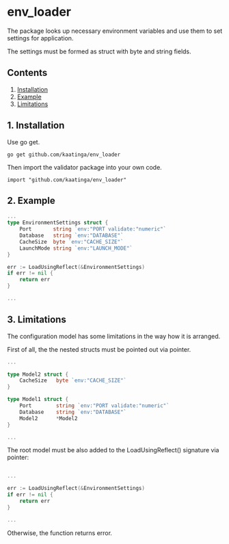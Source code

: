 # env_loader

The package looks up necessary environment variables and use them to set settings for application.

The settings must be formed as struct with byte and string fields.

## Contents

1. [Installation](#installation)
2. [Example](#example)
3. [Limitations](#limits)

<a name="installation"></a>

## 1. Installation

Use go get.

	go get github.com/kaatinga/env_loader

Then import the validator package into your own code.

	import "github.com/kaatinga/env_loader"

<a name="example"></a>

## 2. Example

```go
...
type EnvironmentSettings struct {
    Port       string `env:"PORT validate:"numeric"`
    Database   string `env:"DATABASE"`
    CacheSize  byte `env:"CACHE_SIZE"`
    LaunchMode string `env:"LAUNCH_MODE"`
}

err := LoadUsingReflect(&EnvironmentSettings)
if err != nil {
    return err
}

...
```

<a name="limits"></a>

## 3. Limitations

The configuration model has some limitations in the way how it is arranged.

First of all, the the nested structs must be pointed out via pointer. 

```go
...

type Model2 struct {
    CacheSize   byte `env:"CACHE_SIZE"`
}

type Model1 struct {
    Port        string `env:"PORT validate:"numeric"`
    Database    string `env:"DATABASE"`
    Model2      *Model2
}

...
```

The root model must be also added to the LoadUsingReflect() signature via pointer:

```go

...

err := LoadUsingReflect(&EnvironmentSettings)
if err != nil {
    return err
}

...
```

Otherwise, the function returns error.